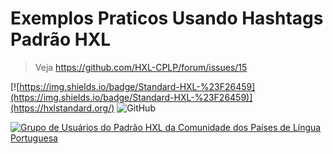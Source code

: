# Exemplos Praticos Usando Hashtags Padrão HXL
> Veja https://github.com/HXL-CPLP/forum/issues/15

[![https://img.shields.io/badge/Standard-HXL-%23F26459](https://img.shields.io/badge/Standard-HXL-%23F26459)](https://hxlstandard.org/)
![GitHub](https://img.shields.io/github/license/HXL-CPLP/forum)


[![Grupo de Usuários do Padrão HXL da Comunidade dos Países de Língua Portuguesa](https://hxl.etica.ai/img/banner-hxl-cplp.png)](https://padrao-hxl.etica.ai/)

